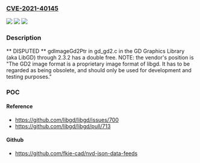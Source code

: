 ### [CVE-2021-40145](https://cve.mitre.org/cgi-bin/cvename.cgi?name=CVE-2021-40145)
![](https://img.shields.io/static/v1?label=Product&message=n%2Fa&color=blue)
![](https://img.shields.io/static/v1?label=Version&message=n%2Fa&color=blue)
![](https://img.shields.io/static/v1?label=Vulnerability&message=n%2Fa&color=brighgreen)

### Description

** DISPUTED ** gdImageGd2Ptr in gd_gd2.c in the GD Graphics Library (aka LibGD) through 2.3.2 has a double free. NOTE: the vendor's position is "The GD2 image format is a proprietary image format of libgd. It has to be regarded as being obsolete, and should only be used for development and testing purposes."

### POC

#### Reference
- https://github.com/libgd/libgd/issues/700
- https://github.com/libgd/libgd/pull/713

#### Github
- https://github.com/fkie-cad/nvd-json-data-feeds

